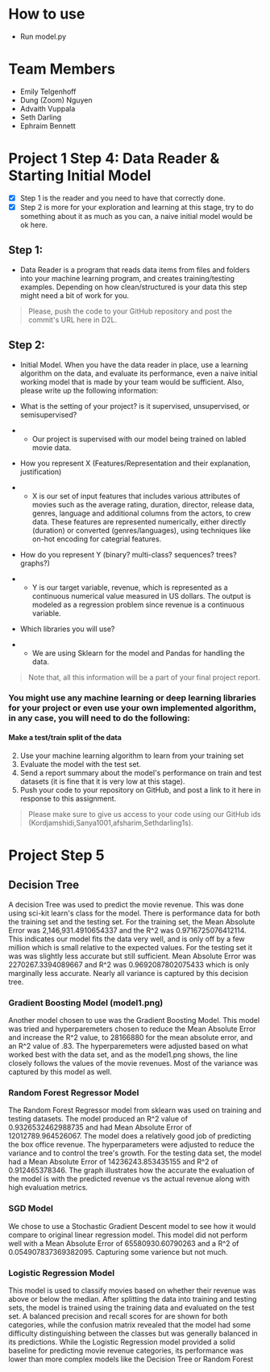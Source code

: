 # How to use
- Run model.py

# Team Members
- Emily Telgenhoff
- Dung (Zoom) Nguyen
- Advaith Vuppala
- Seth Darling
- Ephraim Bennett

# Project 1 Step 4: Data Reader & Starting Initial Model

- [x] Step 1 is the reader and you need to have that correctly done. 
- [x] Step 2 is more for your exploration and learning at this stage, try to do something about it as much as you can, a naive initial model would be ok here.

## Step 1: 
- Data Reader is a program that reads data items from files and folders into your machine learning program, and creates training/testing examples. Depending on how clean/structured is your data this step might need a bit of work for you.
> Please, push the code to your GitHub repository and post the commit's URL here in D2L. 

## Step 2: 
- Initial Model. When you have the data reader in place, use a learning algorithm on the data, and evaluate its performance, even a naive initial working model that is made by your team would be sufficient.  Also, please write up the following information: 

- What is the setting of your project? is it supervised, unsupervised, or semisupervised? 
- - Our project is supervised with our model being trained on labled movie data.
- How you represent X (Features/Representation  and their explanation, justification)
 - - X is our set of input features that includes various attributes of movies such as the average rating, duration, director, release data, genres, language and additional columns from the actors, to crew data. These features are represented numerically, either directly (duration) or converted (genres/languages), using techniques like on-hot encoding for categrial features.
- How do you represent Y (binary? multi-class? sequences? trees? graphs?)
 - - Y is our target variable, revenue, which is represented as a continuous numerical value measured in US dollars. The output is modeled as a regression problem since revenue is a continuous variable.
- Which libraries you will use?
 - - We are using Sklearn for the model and Pandas for handling the data.

> Note that, all this information will be a part of your final project report.

### You might use any machine learning or deep learning libraries for your project or even use your own implemented algorithm, in any case, you will need to do the following:

#### Make a test/train split of the data
2. Use your machine learning algorithm to learn from your training set
3. Evaluate the model with the test set.
4. Send a report summary about the model's performance on train and test datasets (it is fine that it is very low at this stage).
5. Push your code to your repository on GitHub, and post a link to it here in response to this assignment.
> Please make sure to give us access to your code using our GitHub ids (Kordjamshidi,Sanya1001,afsharim,Sethdarling1s).
# Project Step 5
## Decision Tree
A decision Tree was used to predict the movie revenue. This was done using sci-kit learn's class for the model. There is performance data for both the training set and the testing set. For the training set, the Mean Absolute Error was 2,146,931.4910654337 and the R^2 was 0.9716725076412114. This indicates our model fits the data very well, and is only off by a few million which is small relative to the expected values. For the testing set it was was slightly less accurate but still sufficient. Mean Absolute Error was 2270267.3394089667 and R^2 was 0.9692087802075433 which is only marginally less accurate. Nearly all variance is captured by this decision tree.


### Gradient Boosting Model (model1.png)
Another model chosen to use was the Gradient Boosting Model. This model was tried and hyperparemeters chosen to reduce the Mean Absolute Error and increase the R^2 value, to 28166880 for the mean absolute error, and an R^2 value of .83. The hyperparemeters were adjusted based on what worked best with the data set, and as the model1.png shows, the line closely follows the values of the movie revenues. Most of the variance was captured by this model as well.

### Random Forest Regressor Model 
The Random Forest Regressor model from sklearn was used on training and testing datasets. The model produced an R^2 value of 0.9326532462988735 and had Mean Absolute Error of 12012789.964526067. The model does a relatively good job of predicting the box office revenue. The hyperparameters were adjusted to reduce the variance and to control the tree's growth. For the testing data set, the model had a Mean Absolute Error of 14236243.853435155 and R^2 of 0.912465378346. The graph illustrates how the accurate the evaluation of the model is with the predicted revenue vs the actual revenue along with high evaluation metrics.


### SGD Model
We chose to use a Stochastic Gradient Descent model to see how it would compare to original linear regression model. This model did not perform well with a Mean Absolute Error of 65580930.60790263 and a R^2 of 0.054907837369382095. Capturing some varience but not much.

### Logistic Regression Model
This model is used to classify movies based on whether their revenue was above or below the median. After splitting the data into training and testing sets, the model is trained using the training data and evaluated on the test set. A balanced precision and recall scores for are shown for both categories, while the confusion matrix revealed that the model had some difficulty distinguishing between the classes but was generally balanced in its predictions. While the Logistic Regression model provided a solid baseline for predicting movie revenue categories, its performance was lower than more complex models like the Decision Tree or Random Forest